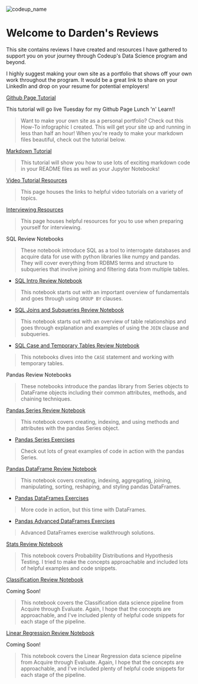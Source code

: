 ![codeup_name](https://750092.smushcdn.com/1449913/wp-content/uploads/2018/08/logo.png?lossy=1&strip=1&webp=1)

# Welcome to Darden's Reviews

This site contains reviews I have created and resources I have gathered to support you on your journey through Codeup's Data Science program and beyond. 

I highly suggest making your own site as a portfolio that shows off your own work throughout the program. It would be a great link to share on your LinkedIn and drop on your resume for potential employers!

[Github Page Tutorial](https://dardenreviews.github.io/create_your_portfolio.pdf)

This tutorial will go live Tuesday for my Github Page Lunch 'n' Learn!!

>Want to make your own site as a personal portfolio? Check out this How-To infographic I created. This will get your site up and running in less than half an hour! When you're ready to make your markdown files beautiful, check out the tutorial below.

[Markdown Tutorial](https://dardenreviews.github.io/notebook_html_tutorial)

>This tutorial will show you how to use lots of exciting markdown code in your README files as well as your Jupyter Notebooks!

[Video Tutorial Resources](https://dardenreviews.github.io/tutorial_videos)

>This page houses the links to helpful video tutorials on a variety of topics.

[Interviewing Resources](https://dardenreviews.github.io/interviewing_resources)

>This page houses helpful resources for you to use when preparing yourself for interviewing.

SQL Review Notebooks

>These notebook introduce SQL as a tool to interrogate databases and acquire data for use with python libraries like numpy and pandas. They will cover everything from RDBMS terms and structure to subqueries that involve joining and filtering data from multiple tables.

- [SQL Intro Review Notebook](https://dardenreviews.github.io/sql_intro)

>This notebook starts out with an important overview of fundamentals and goes through using `GROUP BY` clauses.

- [SQL Joins and Subqueries Review Notebook](https://dardenreviews.github.io/sql_tables_and_joins)

>This notebook starts out with an overview of table relationships and goes through explanation and examples of using the `JOIN` clause and subqueries.

- [SQL Case and Temporary Tables Review Notebook](https://dardenreviews.github.io/sql_extras)

>This notebooks dives into the `CASE` statement and working with temporary tables.

Pandas Review Notebooks

>These notebooks introduce the pandas library from Series objects to DataFrame objects including their common attributes, methods, and chaining techniques.

[Pandas Series Review Notebook](https://dardenreviews.github.io/pandas_series_review/pandas_series_review)

>This notebook covers creating, indexing, and using methods and attributes with the pandas Series object.

- [Pandas Series Exercises](https://dardenreviews.github.io/pandas_series_walkthrough/pandas_series_walkthrough)

>Check out lots of great examples of code in action with the pandas Series.

[Pandas DataFrame Review Notebook](https://dardenreviews.github.io/pandas_dataframes_review)

>This notebook covers creating, indexing, aggregating, joining, manipulating, sorting, reshaping, and styling pandas DataFrames.

- [Pandas DataFrames Exercises](https://dardenreviews.github.io/dataframes_exercise_walkthrough/dataframes_exercise_walkthrough)

>More code in action, but this time with DataFrames.

- [Pandas Advanced DataFrames Exercises](https://dardenreviews.github.io/advanced_dataframes_walkthrough/advanced_dataframes_walkthrough)

>Advanced DataFrames exercise walkthrough solutions.

[Stats Review Notebook](https://dardenreviews.github.io/stats_review/stats_review)

>This notebook covers Probability Distributions and Hypothesis Testing. I tried to make the concepts approachable and included lots of helpful examples and code snippets.

[Classification Review Notebook](https://dardenreviews.github.io/)

Coming Soon!

>This notebook covers the Classification data science pipeline from Acquire through Evaluate. Again, I hope that the concepts are approachable, and I've included plenty of helpful code snippets for each stage of the pipeline.

[Linear Regression Review Notebook](https://dardenreviews.github.io/)

Coming Soon!

>This notebook covers the Linear Regression data science pipeline from Acquire through Evaluate. Again, I hope that the concepts are approachable, and I've included plenty of helpful code snippets for each stage of the pipeline.

